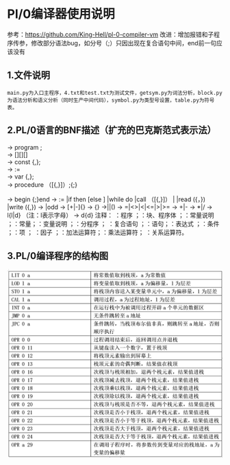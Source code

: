 # Pl/0编译器使用说明

参考：https://github.com/King-Hell/pl-0-compiler-vm
改进：增加报错和子程序传参，修改部分语法bug，如分号（;）只因出现在复合语句中间，end前一句应该没有

## 1.文件说明
	main.py为入口主程序，4.txt和test.txt为测试文件，getsym.py为词法分析，block.py为语法分析和语义分析（同时生产中间代码），symbol.py为类型号设置，table.py为符号表。

## 2.PL/0语言的BNF描述（扩充的巴克斯范式表示法）
<prog> → program <id>;<block>  
<block> → [<condecl>][<vardecl>][<proc>]<body>  
<condecl> → const <const>{,<const>};  
<const> → <id>:=<integer>  
<vardecl> → var <id>{,<id>};  
<proc> → procedure <id>（[<id>{,<id>}]）;<block>{;<proc>}  
<body> → begin <statement>{;<statement>}end  
<statement> → <id> := <exp>                 
|if <lexp> then <statement>[else <statement>]  
               |while <lexp> do <statement>  
               |call <id>（[<exp>{,<exp>}]）  
               |<body>  
               |read (<id>{，<id>})  
               |write (<exp>{,<exp>})  
<lexp> → <exp> <lop> <exp>|odd <exp>  
<exp> → [+|-]<term>{<aop><term>}  
<term> → <factor>{<mop><factor>}  
<factor>→<id>|<integer>|(<exp>)  
<lop> → =|<>|<|<=|>|>=  
<aop> → +|-  
<mop> → *|/  
<id> → l{l|d}   （注：l表示字母）  
<integer> → d{d}  
注释：  
<prog>：程序 ；<block>：块、程序体 ；<condecl>：常量说明 ；<const>：常量；<vardecl>：变量说明 ；<proc>：分程序 ； <body>：复合语句 ；<statement>：语句；<exp>：表达式 ；<lexp>：条件 ；<term>：项 ； <factor>：因子 ；<aop>：加法运算符；<mop>：乘法运算符； <lop>：关系运算符。

## 3.PL/0编译程序的结构图
![image](https://github.com/Wlhang/pl-0-compiler/blob/master/picture/%E6%8C%87%E4%BB%A4%E5%8A%9F%E8%83%BD%E8%A1%A8.png)
